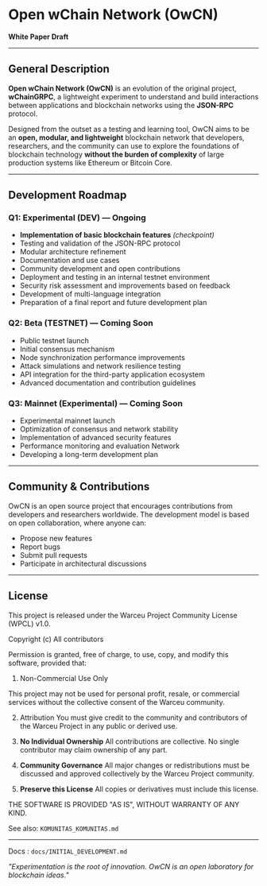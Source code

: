 # Open wChain Network (OwCN)
**White Paper Draft**

---

## General Description
**Open wChain Network (OwCN)** is an evolution of the original project, **wChainGRPC**, a lightweight experiment to understand and build interactions between applications and blockchain networks using the **JSON-RPC** protocol.

Designed from the outset as a testing and learning tool, OwCN aims to be an **open, modular, and lightweight** blockchain network that developers, researchers, and the community can use to explore the foundations of blockchain technology **without the burden of complexity** of large production systems like Ethereum or Bitcoin Core.

---

## Development Roadmap

### Q1: Experimental (DEV) — Ongoing
- **Implementation of basic blockchain features** *(checkpoint)*
- Testing and validation of the JSON-RPC protocol
- Modular architecture refinement
- Documentation and use cases
- Community development and open contributions
- Deployment and testing in an internal testnet environment
- Security risk assessment and improvements based on feedback
- Development of multi-language integration
- Preparation of a final report and future development plan

### Q2: Beta (TESTNET) — Coming Soon
- Public testnet launch
- Initial consensus mechanism
- Node synchronization performance improvements
- Attack simulations and network resilience testing
- API integration for the third-party application ecosystem
- Advanced documentation and contribution guidelines

### Q3: Mainnet (Experimental) — Coming Soon
- Experimental mainnet launch
- Optimization of consensus and network stability
- Implementation of advanced security features
- Performance monitoring and evaluation Network
- Developing a long-term development plan

---

## Community & Contributions
OwCN is an open source project that encourages contributions from developers and researchers worldwide.
The development model is based on open collaboration, where anyone can:
- Propose new features
- Report bugs
- Submit pull requests
- Participate in architectural discussions

---

## License
This project is released under the Warceu Project Community License (WPCL) v1.0.

Copyright (c) All contributors

Permission is granted, free of charge, to use, copy, and modify this software, provided that:

1. Non-Commercial Use Only

This project may not be used for personal profit, resale, or commercial services without the collective consent of the Warceu community.

2. Attribution
You must give credit to the community and contributors of the Warceu Project in any public or derived use.

3. **No Individual Ownership** 
All contributions are collective. No single contributor may claim ownership of any part.

4. **Community Governance** 
All major changes or redistributions must be discussed and approved collectively by the Warceu Project community.

5. **Preserve this License** 
All copies or derivatives must include this license.

THE SOFTWARE IS PROVIDED "AS IS", WITHOUT WARRANTY OF ANY KIND.

See also: `KOMUNITAS_KOMUNITAS.md`

---
Docs : ```docs/INITIAL_DEVELOPMENT.md```

_"Experimentation is the root of innovation. OwCN is an open laboratory for blockchain ideas."_